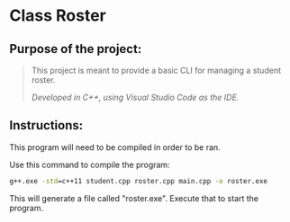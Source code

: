 # Class Roster

## Purpose of the project:
> This project is meant to provide a basic CLI for managing a student roster.
>
> *Developed in C++, using Visual Studio Code as the IDE.*

## Instructions:
This program will need to be compiled in order to be ran.

Use this command to compile the program:
```bat
g++.exe -std=c++11 student.cpp roster.cpp main.cpp -o roster.exe
```

This will generate a file called "roster.exe". Execute that to start the program.